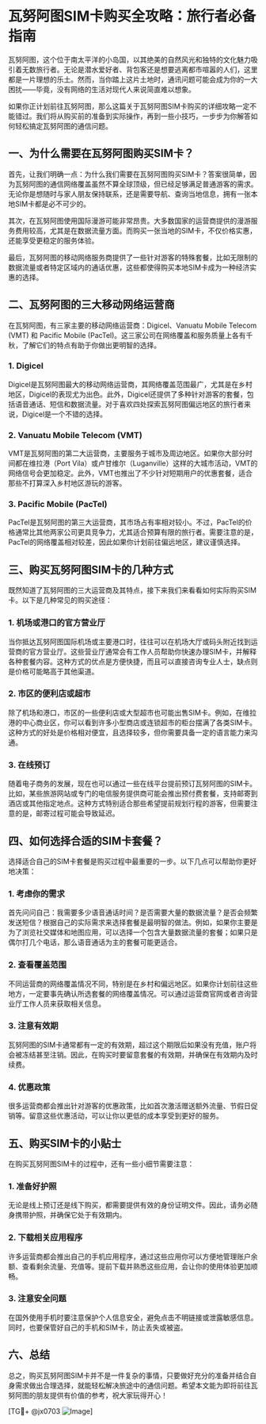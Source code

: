 # 瓦努阿图SIM卡购买全攻略：旅行者必备指南

瓦努阿图，这个位于南太平洋的小岛国，以其绝美的自然风光和独特的文化魅力吸引着无数旅行者。无论是潜水爱好者、背包客还是想要逃离都市喧嚣的人们，这里都是一片理想的乐土。然而，当你踏上这片土地时，通讯问题可能会成为你的一大困扰——毕竟，没有网络的生活对现代人来说简直难以想象。

如果你正计划前往瓦努阿图，那么这篇关于瓦努阿图SIM卡购买的详细攻略一定不能错过。我们将从购买前的准备到实际操作，再到一些小技巧，一步步为你解答如何轻松搞定瓦努阿图的通信问题。

## 一、为什么需要在瓦努阿图购买SIM卡？

首先，让我们明确一点：为什么我们需要在瓦努阿图购买SIM卡？答案很简单，因为瓦努阿图的通信网络覆盖虽然不算全球顶级，但已经足够满足普通游客的需求。无论你是想随时与家人朋友保持联系，还是需要导航、查询当地信息，拥有一张本地SIM卡都是必不可少的。

其次，在瓦努阿图使用国际漫游可能非常昂贵。大多数国家的运营商提供的漫游服务费用较高，尤其是在数据流量方面。而购买一张当地的SIM卡，不仅价格实惠，还能享受更稳定的服务体验。

最后，瓦努阿图的移动网络服务商提供了一些针对游客的特殊套餐，比如无限制的数据流量或者特定区域内的通话优惠，这些都使得购买本地SIM卡成为一种经济实惠的选择。

## 二、瓦努阿图的三大移动网络运营商

在瓦努阿图，有三家主要的移动网络运营商：Digicel、Vanuatu Mobile Telecom (VMT) 和 Pacific Mobile (PacTel)。这三家公司在网络覆盖和服务质量上各有千秋，了解它们的特点有助于你做出更明智的选择。

### 1. Digicel

Digicel是瓦努阿图最大的移动网络运营商，其网络覆盖范围最广，尤其是在乡村地区，Digicel的表现尤为出色。此外，Digicel还提供了多种针对游客的套餐，包括语音通话、短信和数据流量。对于喜欢四处探索瓦努阿图偏远地区的旅行者来说，Digicel是一个不错的选择。

### 2. Vanuatu Mobile Telecom (VMT)

VMT是瓦努阿图的第二大运营商，主要服务于城市及周边地区。如果你大部分时间都在维拉港（Port Vila）或卢甘维尔（Luganville）这样的大城市活动，VMT的网络信号会更加稳定。此外，VMT也推出了不少针对短期用户的优惠套餐，适合那些不打算深入乡村地区游玩的游客。

### 3. Pacific Mobile (PacTel)

PacTel是瓦努阿图的第三大运营商，其市场占有率相对较小。不过，PacTel的价格通常比其他两家公司更具竞争力，尤其适合预算有限的旅行者。需要注意的是，PacTel的网络覆盖相对较差，因此如果你计划前往偏远地区，建议谨慎选择。

## 三、购买瓦努阿图SIM卡的几种方式

既然知道了瓦努阿图的三大运营商及其特点，接下来我们来看看如何实际购买SIM卡。以下是几种常见的购买途径：

### 1. 机场或港口的官方营业厅

当你抵达瓦努阿图国际机场或主要港口时，往往可以在机场大厅或码头附近找到运营商的官方营业厅。这些营业厅通常会有工作人员帮助你快速办理SIM卡，并解释各种套餐内容。这种方式的优点是方便快捷，而且可以直接咨询专业人士，缺点则是价格可能略高于其他渠道。

### 2. 市区的便利店或超市

除了机场和港口，市区的一些便利店或大型超市也可能出售SIM卡。例如，在维拉港的中心商业区，你可以看到许多小型商店或连锁超市的柜台摆满了各类SIM卡。这种方式的好处是价格相对便宜，且选择较多，但你需要具备一定的语言能力来沟通。

### 3. 在线预订

随着电子商务的发展，现在也可以通过一些在线平台提前预订瓦努阿图的SIM卡。比如，某些旅游网站或专门的电信服务提供商可能会推出预付费套餐，支持邮寄到酒店或其他指定地点。这种方式特别适合那些希望提前规划行程的游客，但需要注意的是，邮寄过程可能会导致延迟。

## 四、如何选择合适的SIM卡套餐？

选择适合自己的SIM卡套餐是购买过程中最重要的一步。以下几点可以帮助你更好地决策：

### 1. 考虑你的需求

首先问问自己：我需要多少语音通话时间？是否需要大量的数据流量？是否会频繁发送短信？根据自己的实际需求来选择套餐是最明智的做法。例如，如果你主要是为了浏览社交媒体和地图应用，可以选择一个包含大量数据流量的套餐；如果只是偶尔打几个电话，那么语音通话为主的套餐可能更适合。

### 2. 查看覆盖范围

不同运营商的网络覆盖情况不同，特别是在乡村和偏远地区。如果你计划前往这些地方，一定要事先确认所选套餐的网络覆盖情况。可以通过运营商官网或者咨询营业厅工作人员来获取相关信息。

### 3. 注意有效期

瓦努阿图的SIM卡通常都有一定的有效期，超过这个期限后如果没有充值，账户将会被冻结甚至注销。因此，在购买时要留意套餐的有效期，并确保在有效期内及时续费。

### 4. 优惠政策

很多运营商都会推出针对游客的优惠政策，比如首次激活赠送额外流量、节假日促销等。留意这些优惠活动，可以让你以更低的成本享受到更好的服务。

## 五、购买SIM卡的小贴士

在购买瓦努阿图SIM卡的过程中，还有一些小细节需要注意：

### 1. 准备好护照

无论是线上预订还是线下购买，都需要提供有效的身份证明文件。因此，请务必随身携带护照，并确保它处于有效期内。

### 2. 下载相关应用程序

许多运营商都会推出自己的手机应用程序，通过这些应用你可以方便地管理账户余额、查看剩余流量、充值等。提前下载并熟悉这些应用，会让你的使用体验更加顺畅。

### 3. 注意安全问题

在国外使用手机时要注意保护个人信息安全，避免点击不明链接或泄露敏感信息。同时，也要保管好自己的手机和SIM卡，防止丢失或被盗。

## 六、总结

总之，购买瓦努阿图SIM卡并不是一件复杂的事情，只要做好充分的准备并结合自身需求做出合理选择，就能轻松解决旅途中的通信问题。希望本文能为即将前往瓦努阿图的朋友提供有价值的参考，祝大家玩得开心！

[TG💪+ @jx0703 ![Image](https://github.com/user-attachments/assets/dbca1d08-cadb-493c-b0ec-ad6f7a83f270)]